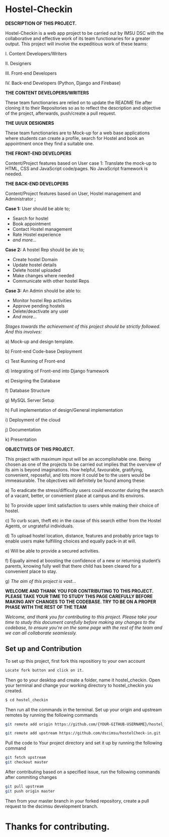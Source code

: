 # Hostel-Checkin

**DESCRIPTION OF THIS PROJECT.**

Hostel-Checkin is a web app project to be carried out by IMSU DSC with the 
collaborative and effective work of its team functionaries for a greater output. 
This project will involve the expeditious work of these teams:

I.		Content Developers/Writers

II.		Designers

III.		Front-end Developers

IV.		Back-end Developers (Python, Django and Firebase)

**THE CONTENT DEVELOPERS/WRITERS**

These team functionaries are relied on to update the README file after cloning it to their 
Repositories so as to reflect the description and objective of the project, afterwards, push/create 
a pull request.

**THE UI/UX DESIGNERS**

These team functionaries are to Mock-up for a web base applications where students can create a 
profile, search for Hostel and book an appointment once they find a suitable one.

**THE FRONT-END DEVELOPERS**

Content/Project features based on User case 1: Translate the mock-up to HTML, CSS and JavaScript 
code/pages. No JavaScript framework is needed. 
 
**THE BACK-END DEVELOPERS**

Content/Project features based on User, Hostel management and Administrator ; 

**Case 1:** User should be able to;
-	Search for hostel
-	Book appointment
-	Contact Hostel management
-	Rate Hostel experience
-	_and more…_

**Case 2:** A hostel Rep should be ale to;
-	Create hostel Domain
-	Update hostel details
-	Delete hostel uploaded 
-	Make changes where needed
-	Communicate with other hostel Reps

**Case 3:** An Admin should be able to:
-	Monitor hostel Rep activities
-	Approve pending hostels
-	Delete/deactivate any user
-	*And more…*

*Stages towards the achievement of this project should be strictly followed. And this involves:*

a) 		Mock-up and design template.

b) 		Front-end Code-base Deployment

c) 		Test Running of Front-end

d) 		Integrating of Front-end into Django framework

e) 		Designing the Database

f) 		Database Structure

g) 		MySQL Server Setup

h) 		Full implementation of design/General implementation

i) 		Deployment of the cloud

j) 		Documentation

k) 		Presentation


**OBJECTIVES OF THIS PROJECT.**

This project with maximum input will be an accomplishable one. Being chosen as one of the projects 
to be carried out implies that the overview of its aim is beyond imaginations. How helpful, 
favourable, gratifying, convenient, reposeful, and lots more it could be to the users would be 
immeasurable. The objectives will definitely be found among these:

a)		To eradicate the stress/difficulty users could encounter during the search of a vacant, better, or 
		convenient place at campus and its environs.

b)		To provide upper limit satisfaction to users while making their choice of hostel.

c)		To curb scam, theft etc in the cause of this search either from the Hostel Agents, or ungrateful 
		individuals.

d)		To upload hostel location, distance, features and probably price tags to enable users make 
		fulfilling choices and equally pack-in at will.

e)		Will be able to provide a secured activities.

f)		Equally aimed at boosting the confidence of a new or returning student’s parents, knowing fully 
		well that there child has been cleared for a convenient place to stay.

g)		*The aim of this project is vast…*

**WELCOME AND THANK YOU FOR CONTRIBUTING TO THIS PROJECT. PLEASE TAKE YOUR TIME TO STUDY THIS PAGE CAREFULLY BEFORE MAKING ANY CHANGES TO THE CODEBASE. TRY TO BE ON A PROPER PHASE WITH THE REST OF THE TEAM**


*Welcome, and thank you for contributing to this project. Please take your time to study this document carefully before making any changes to the codebase, to ensure you're on the same page with the rest of the team and we can all collaborate seamlessly.* 

## Set up and Contribution
To set up this project, first fork this repositiory to your own account
```bash
Locate fork button and click on it.
```
Then go to your desktop and create a folder, name it hostel_checkin.
Open your terminal and change your working directory to hostel_checkin you created.
```bash
$ cd hostel_checkin
```
Then run all the commands in the terminal.
Set up your origin and upstream remotes by running the following commands
```bash
git remote add origin https://github.com/{YOUR-GITHUB-USERNAME}/hostel_checkin.git

git remote add upstream https://github.com/dscimsu/hostelCheck-in.git

```

Pull the code to Your project directory and set it up by running the following command
```bash
git fetch upstream
git checkout master
```
After contributing based on a specified issue, run the following commands after commiting changes
```bash
git pull upstream
git push origin master

```
Then from your master branch in your forked repository, create a pull request to the 
dscimsu development branch.

# Thanks for contributing.
